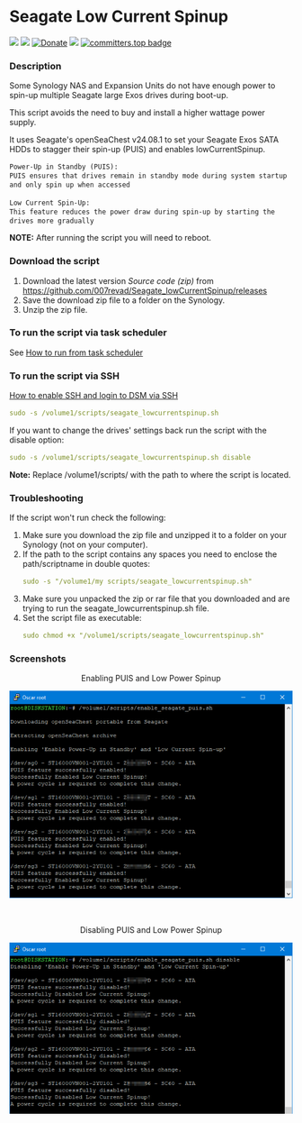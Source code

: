 # Seagate Low Current Spinup

<a href="https://github.com/007revad/Seagate_lowCurrentSpinup/releases"><img src="https://img.shields.io/github/release/007revad/Seagate_lowCurrentSpinup.svg"></a>
<a href="https://hits.seeyoufarm.com"><img src="https://hits.seeyoufarm.com/api/count/incr/badge.svg?url=https%3A%2F%2Fgithub.com%2F007revad%2FSeagate_lowCurrentSpinup&count_bg=%2379C83D&title_bg=%23555555&icon=&icon_color=%23E7E7E7&title=views&edge_flat=false"/></a>
[![Donate](https://img.shields.io/badge/Donate-PayPal-green.svg)](https://www.paypal.com/paypalme/007revad)
[![](https://img.shields.io/static/v1?label=Sponsor&message=%E2%9D%A4&logo=GitHub&color=%23fe8e86)](https://github.com/sponsors/007revad)
[![committers.top badge](https://user-badge.committers.top/australia/007revad.svg)](https://user-badge.committers.top/australia/007revad)

### Description

Some Synology NAS and Expansion Units do not have enough power to spin-up multiple Seagate large Exos drives during boot-up.

This script avoids the need to buy and install a higher wattage power supply.

It uses Seagate's openSeaChest v24.08.1 to set your Seagate Exos SATA HDDs to stagger their spin-up (PUIS) and enables lowCurrentSpinup.

    Power-Up in Standby (PUIS):
    PUIS ensures that drives remain in standby mode during system startup and only spin up when accessed
    
    Low Current Spin-Up:
    This feature reduces the power draw during spin-up by starting the drives more gradually

**NOTE:** After running the script you will need to reboot.

### Download the script

1. Download the latest version _Source code (zip)_ from https://github.com/007revad/Seagate_lowCurrentSpinup/releases
2. Save the download zip file to a folder on the Synology.
3. Unzip the zip file.

### To run the script via task scheduler

See [How to run from task scheduler](https://github.com/007revad/Seagate_lowCurrentSpinup/blob/main/how_to_run_from_scheduler.md)

### To run the script via SSH

[How to enable SSH and login to DSM via SSH](https://kb.synology.com/en-global/DSM/tutorial/How_to_login_to_DSM_with_root_permission_via_SSH_Telnet)

```YAML
sudo -s /volume1/scripts/seagate_lowcurrentspinup.sh
```

If you want to change the drives' settings back run the script with the disable option:

```YAML
sudo -s /volume1/scripts/seagate_lowcurrentspinup.sh disable
```

**Note:** Replace /volume1/scripts/ with the path to where the script is located.

### Troubleshooting

If the script won't run check the following:

1. Make sure you download the zip file and unzipped it to a folder on your Synology (not on your computer).
2. If the path to the script contains any spaces you need to enclose the path/scriptname in double quotes:
   ```YAML
   sudo -s "/volume1/my scripts/seagate_lowcurrentspinup.sh"
   ```
3. Make sure you unpacked the zip or rar file that you downloaded and are trying to run the seagate_lowcurrentspinup.sh file.
4. Set the script file as executable:
   ```YAML
   sudo chmod +x "/volume1/scripts/seagate_lowcurrentspinup.sh"
   ```

### Screenshots

<p align="center">Enabling PUIS and Low Power Spinup</p>
<p align="center"><img src="/images/enable.png"></p>

<br>

<p align="center">Disabling PUIS and Low Power Spinup</p>
<p align="center"><img src="/images/disable.png"></p>
